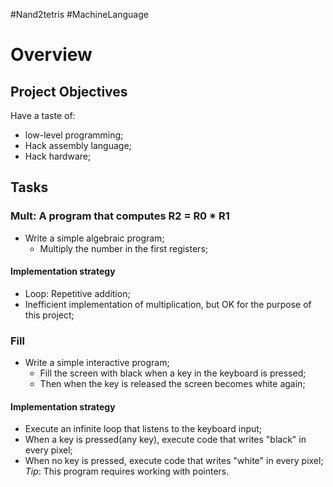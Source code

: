 #Nand2tetris 
#MachineLanguage 

# Overview
## Project Objectives
Have a taste of:
- low-level programming;
- Hack assembly language;
- Hack hardware;
## Tasks
### Mult: A program that computes R2 = R0 * R1
- Write a simple algebraic program;
	- Multiply the number in the first registers;
#### Implementation strategy
- Loop: Repetitive addition;
- Inefficient implementation of multiplication, but OK for the purpose of this project;
### Fill
- Write a simple interactive program;
	- Fill the screen with black when a key in the keyboard is pressed;
	- Then when the key is released the screen becomes white again;
#### Implementation strategy
- Execute an infinite loop that listens to the keyboard input;
- When a key is pressed(any key), execute code that writes "black" in every pixel;
- When no key is pressed, execute code that writes "white" in every pixel;
*Tip*: This program requires working with pointers.